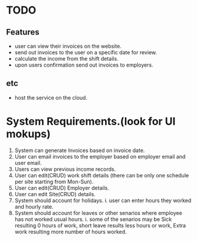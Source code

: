 # TODO

## Features
- user can view their invoices on the website.
- send out invoices to the user on a specific date for review.
- calculate the income from the shift details.
- upon users confirmation send out invoices to employers.

## etc
- host the service on the cloud.

# System Requirements.(look for UI mokups)
1. System can generate Invoices based on invoice date.
2. User can email invoices to the employer based on employer email and user email.
3. Users can view previous income records.
4. User can edit(CRUD) work shift details (there can be only one schedule per site starting from Mon-Sun).
5. User can edit(CRUD) Employer details.
6. User can edit Site(CRUD) details.
7. System should account for holidays.
    i. user can enter hours they worked and hourly rate.
8. System should account for leaves or other senarios where employee has not worked usual hours.
    i. some of the senarios may be Sick resulting 0 hours of work, short leave results less hours or work,
    Extra work resulting more number of hours worked.
     